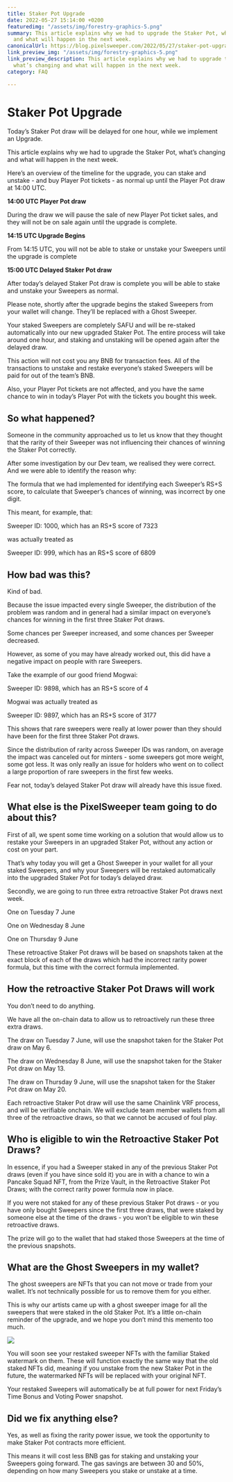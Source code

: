 ```yaml
---
title: Staker Pot Upgrade
date: 2022-05-27 15:14:00 +0200
featuredimg: "/assets/img/forestry-graphics-5.png"
summary: This article explains why we had to upgrade the Staker Pot, what’s changing
  and what will happen in the next week.
canonicalUrl: https://blog.pixelsweeper.com/2022/05/27/staker-pot-upgrade/
link_preview_img: "/assets/img/forestry-graphics-5.png"
link_preview_description: This article explains why we had to upgrade the Staker Pot,
  what’s changing and what will happen in the next week.
category: FAQ

---
```

# **Staker Pot Upgrade**

Today’s Staker Pot draw will be delayed for one hour, while we implement an Upgrade.

This article explains why we had to upgrade the Staker Pot, what’s changing and what will happen in the next week.

Here’s an overview of the timeline for the upgrade, you can stake and unstake - and buy Player Pot tickets - as normal up until the Player Pot draw at 14:00 UTC.

**14:00 UTC Player Pot draw**

During the draw we will pause the sale of new Player Pot ticket sales, and they will not be on sale again until the upgrade is complete.

**14:15 UTC Upgrade Begins**

From 14:15 UTC, you will not be able to stake or unstake your Sweepers until the upgrade is complete

**15:00 UTC Delayed Staker Pot draw**

After today’s delayed Staker Pot draw is complete you will be able to stake and unstake your Sweepers as normal.

Please note, shortly after the upgrade begins the staked Sweepers from your wallet will change. They’ll be replaced with a Ghost Sweeper.

Your staked Sweepers are completely SAFU and will be re-staked automatically into our new upgraded Staker Pot. The entire process will take around one hour, and staking and unstaking will be opened again after the delayed draw.

This action will not cost you any BNB for transaction fees. All of the transactions to unstake and restake everyone’s staked Sweepers will be paid for out of the team’s BNB.

Also, your Player Pot tickets are not affected, and you have the same chance to win in today’s Player Pot with the tickets you bought this week.

## **So what happened?**

Someone in the community approached us to let us know that they thought that the rarity of their Sweeper was not influencing their chances of winning the Staker Pot correctly.

After some investigation by our Dev team, we realised they were correct. And we were able to identify the reason why:

The formula that we had implemented for identifying each Sweeper’s RS+S score, to calculate that Sweeper’s chances of winning, was incorrect by one digit.

This meant, for example, that:

Sweeper ID: 1000, which has an RS+S score of 7323

was actually treated as

Sweeper ID: 999, which has an RS+S score of 6809

## **How bad was this?**

Kind of bad.

Because the issue impacted every single Sweeper, the distribution of the problem was random and in general had a similar impact on everyone’s chances for winning in the first three Staker Pot draws.

Some chances per Sweeper increased, and some chances per Sweeper decreased.

However, as some of you may have already worked out, this did have a negative impact on people with rare Sweepers.

Take the example of our good friend Mogwai:

Sweeper ID: 9898, which has an RS+S score of 4

Mogwai was actually treated as

Sweeper ID: 9897, which has an RS+S score of 3177

This shows that rare sweepers were really at lower power than they should have been for the first three Staker Pot draws.

Since the distribution of rarity across Sweeper IDs was random, on average the impact was canceled out for minters - some sweepers got more weight, some got less. It was only really an issue for holders who went on to collect a large proportion of rare sweepers in the first few weeks.

Fear not, today’s delayed Staker Pot draw will already have this issue fixed.

## **What else is the PixelSweeper team going to do about this?**

First of all, we spent some time working on a solution that would allow us to restake your Sweepers in an upgraded Staker Pot, without any action or cost on your part.

That’s why today you will get a Ghost Sweeper in your wallet for all your staked Sweepers, and why your Sweepers will be restaked automatically into the upgraded Staker Pot for today’s delayed draw.

Secondly, we are going to run three extra retroactive Staker Pot draws next week.

One on Tuesday 7 June

One on Wednesday 8 June

One on Thursday 9 June

These retroactive Staker Pot draws will be based on snapshots taken at the exact block of each of the draws which had the incorrect rarity power formula, but this time with the correct formula implemented.

## **How the retroactive Staker Pot Draws will work**

You don’t need to do anything.

We have all the on-chain data to allow us to retroactively run these three extra draws.

The draw on Tuesday 7 June, will use the snapshot taken for the Staker Pot draw on May 6.

The draw on Wednesday 8 June, will use the snapshot taken for the Staker Pot draw on May 13.

The draw on Thursday 9 June, will use the snapshot taken for the Staker Pot draw on May 20.

Each retroactive Staker Pot draw will use the same Chainlink VRF process, and will be verifiable onchain. We will exclude team member wallets from all three of the retroactive draws, so that we cannot be accused of foul play.

## **Who is eligible to win the Retroactive Staker Pot Draws?**

In essence, if you had a Sweeper staked in any of the previous Staker Pot draws (even if you have since sold it) you are in with a chance to win a Pancake Squad NFT, from the Prize Vault, in the Retroactive Staker Pot Draws; with the correct rarity power formula now in place.

If you were not staked for any of these previous Staker Pot draws - or you have only bought Sweepers since the first three draws, that were staked by someone else at the time of the draws - you won’t be eligible to win these retroactive draws.

The prize will go to the wallet that had staked those Sweepers at the time of the previous snapshots.

## **What are the Ghost Sweepers in my wallet?**

The ghost sweepers are NFTs that you can not move or trade from your wallet. It’s not technically possible for us to remove them for you either.

This is why our artists came up with a ghost sweeper image for all the sweepers that were staked in the old Staker Pot. It’s a little on-chain reminder of the upgrade, and we hope you don’t mind this memento too much.

![](/assets/img/photo_2022-05-24_09-16-40.jpg)

You will soon see your restaked sweeper NFTs with the familiar Staked watermark on them. These will function exactly the same way that the old staked NFTs did, meaning if you unstake from the new Staker Pot in the future, the watermarked NFTs will be replaced with your original NFT.

Your restaked Sweepers will automatically be at full power for next Friday’s Time Bonus and Voting Power snapshot.

## **Did we fix anything else?**

Yes, as well as fixing the rarity power issue, we took the opportunity to make Staker Pot contracts more efficient.

This means it will cost less BNB gas for staking and unstaking your Sweepers going forward. The gas savings are between 30 and 50%, depending on how many Sweepers you stake or unstake at a time.
